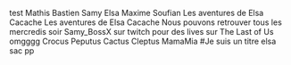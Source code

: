 test
Mathis
Bastien
Samy 
Elsa
Maxime
Soufian
Les aventures de Elsa Cacache
Les aventures de Elsa Cacache
Nous pouvons retrouver tous les mercredis soir Samy_BossX sur twitch pour des lives sur The Last of Us omgggg
Crocus
Peputus
Cactus
Cleptus
MamaMia
#Je suis un titre
elsa sac pp
